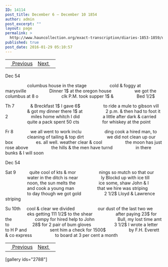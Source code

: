 ```yaml
---
ID: 14114
post_title: December 6 – December 10 1854
author: admin
post_excerpt: ""
layout: page
permalink: >
  http://www.hauncollection.org/exact-transcription/diaries-1853-1859/december-6-december-10-1854/
published: true
post_date: 2016-01-29 05:10:57
---
```

<table style="width: 100%;" align="center">
<tbody>
<tr>
<td><a href="http://www.hauncollection.org/version-2/diaries-1853-1859/december-3-december-6-1854/"><img src="https://lh3.googleusercontent.com/-EFJpxxNiPNw/VqgtWBCZrMI/AAAAAAAAAFU/WfY4lPFWWkg/s800-Ic42/Soeb-Plain-Arrows-8-10px.png" alt="" width="10" height="10" /> Previous</a></td>
<td style="text-align: right;"><a href="http://www.hauncollection.org/version-2/diaries-1853-1859/december-10-december-16-1854/">Next <img src="https://lh3.googleusercontent.com/-67k0cYlpXHw/VqgtWKz1MXI/AAAAAAAAAFU/k9PW_Piyurk/s800-Ic42/Soeb-Plain-Arrows-5-10px.png" alt="" width="10" height="10" /></a></td>
</tr>
</tbody>
</table>
Dec 54

<span style="margin-left: 70px;">columbus house in the stage
<span style="margin-left: 70px;">cold &amp; foggy at marysville
<span style="margin-left: 70px;">Dinner 1$ at the oregon house
<span style="margin-left: 70px;">we got the columbus at 8 o
<span style="margin-left: 70px;">clk P.M. took supper 1$ &amp;
<span style="margin-left: 70px;">Bed 1/2$</span></span></span></span></span></span>

Th 7             &amp; Breckfast 1$ I gave 6$
<span style="margin-left: 70px;">to ride a mule to gibson vill
<span style="margin-left: 70px;">&amp; got my dinner there 1$ at
<span style="margin-left: 70px;">2 p.m. &amp; then had to foot it 2
<span style="margin-left: 70px;">miles home whitch I did
<span style="margin-left: 70px;">a little after dark &amp; carried
<span style="margin-left: 70px;">quite a pack spent 50 cts
<span style="margin-left: 70px;">for whiskey at the point</span></span></span></span></span></span></span>

Fr 8              we all went to work inclu
<span style="margin-left: 70px;">ding cook a hired man, to
<span style="margin-left: 70px;">cleaning of tailing &amp; top dirt
<span style="margin-left: 70px;">we did not clean up our box
<span style="margin-left: 70px;">es. all well. weather clear &amp; cool
<span style="margin-left: 70px;">the moon has just rose above
<span style="margin-left: 70px;">the hills &amp; the men have turnd
<span style="margin-left: 70px;">in there bunks &amp; I will soon</span></span></span></span></span></span></span>

Dec 54

Sat 9           quite cool of kts &amp; mor
<span style="margin-left: 70px;">nings so mutch so that our
<span style="margin-left: 70px;">water in the ditch is near
<span style="margin-left: 70px;">ly Blockd up with ice till
<span style="margin-left: 70px;">noon, the sun melts the
<span style="margin-left: 70px;">ice some, shaw John &amp; I
<span style="margin-left: 70px;">and cook a young man
<span style="margin-left: 70px;">that we hire was striping
<span style="margin-left: 70px;">to day though we got gold
<span style="margin-left: 70px;">2 1/2$ Lloyd &amp; Lawrence striping</span></span></span></span></span></span></span></span></span>

Su 10th     cool &amp; clear we divided
<span style="margin-left: 70px;">our dust of the last two we
<span style="margin-left: 70px;">eks getting 111 1/2$ to the shear
<span style="margin-left: 70px;">after paying 23$ for the
<span style="margin-left: 70px;">compy for hired help to John
<span style="margin-left: 70px;">Bull, my lost time amt to
<span style="margin-left: 70px;">28$ for 2 pair of bum gloves
<span style="margin-left: 70px;">3 1/2$ I wrote a letter to H P and
<span style="margin-left: 70px;">sent him a check for 1500$
<span style="margin-left: 70px;">by F.H. Everett &amp; co express
<span style="margin-left: 70px;">to board at 3 per cent a month</span></span></span></span></span></span></span></span></span></span>
<table style="width: 100%;" align="center">
<tbody>
<tr>
<td><a href="http://www.hauncollection.org/version-2/diaries-1853-1859/december-3-december-6-1854/"><img src="https://lh3.googleusercontent.com/-EFJpxxNiPNw/VqgtWBCZrMI/AAAAAAAAAFU/WfY4lPFWWkg/s800-Ic42/Soeb-Plain-Arrows-8-10px.png" alt="" width="10" height="10" /> Previous</a></td>
<td style="text-align: right;"><a href="http://www.hauncollection.org/version-2/diaries-1853-1859/december-10-december-16-1854/">Next <img src="https://lh3.googleusercontent.com/-67k0cYlpXHw/VqgtWKz1MXI/AAAAAAAAAFU/k9PW_Piyurk/s800-Ic42/Soeb-Plain-Arrows-5-10px.png" alt="" width="10" height="10" /></a></td>
</tr>
</tbody>
</table>
[gallery ids="2788"]